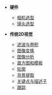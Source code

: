 

* **硬件**
    * [相机选型](./00_Camera.md)
    * [镜头选型](./00_lens.md)

* **传统2D视觉**  
    * [滤波与卷积](./01_FilteringAndConvolution.md) 
    * [图像变换](./01_ImageTransformations.md)
    * [图像分析](./01_ImageAnalysis.md)
    * [直方图和模板](./01_HistogramsAndTemplates.md)
    * [轮廓](./01_Contours.md)
    * [背景提取](./01_BackgroundExtraction.md)
    * [关键点与描述子](./01_KeypointsAndDescriptors.md)
    * [跟踪](./01_Tracking.md)
